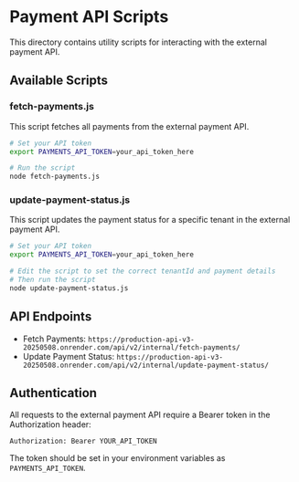 # Payment API Scripts

This directory contains utility scripts for interacting with the external payment API.

## Available Scripts

### fetch-payments.js

This script fetches all payments from the external payment API.

```bash
# Set your API token
export PAYMENTS_API_TOKEN=your_api_token_here

# Run the script
node fetch-payments.js
```

### update-payment-status.js

This script updates the payment status for a specific tenant in the external payment API.

```bash
# Set your API token
export PAYMENTS_API_TOKEN=your_api_token_here

# Edit the script to set the correct tenantId and payment details
# Then run the script
node update-payment-status.js
```

## API Endpoints

- Fetch Payments: `https://production-api-v3-20250508.onrender.com/api/v2/internal/fetch-payments/`
- Update Payment Status: `https://production-api-v3-20250508.onrender.com/api/v2/internal/update-payment-status/`

## Authentication

All requests to the external payment API require a Bearer token in the Authorization header:

```
Authorization: Bearer YOUR_API_TOKEN
```

The token should be set in your environment variables as `PAYMENTS_API_TOKEN`.